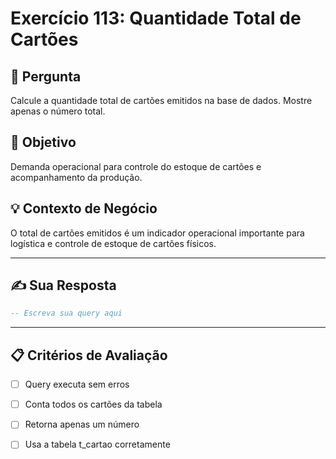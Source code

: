 # Exercício 113: Quantidade Total de Cartões

## 📝 Pergunta

Calcule a quantidade total de cartões emitidos na base de dados. Mostre apenas o número total.

## 🎯 Objetivo

Demanda operacional para controle do estoque de cartões e acompanhamento da produção.

## 💡 Contexto de Negócio

O total de cartões emitidos é um indicador operacional importante para logística e controle de estoque de cartões físicos.

---

## ✍️ Sua Resposta

```sql
-- Escreva sua query aqui


```

---

## 📋 Critérios de Avaliação

- [ ] Query executa sem erros
- [ ] Conta todos os cartões da tabela
- [ ] Retorna apenas um número
- [ ] Usa a tabela t_cartao corretamente

